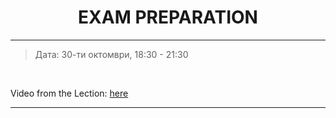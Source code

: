 <h1 align="center">EXAM PREPARATION</h1>

<hr>

<blockquote>
    <p>Дата: 30-ти октомври, 18:30 - 21:30</p>
</blockquote>

<br>

<p>
    Video from the Lection: <a href="https://www.youtube.com/watch?v=qPajgFHH-Bg&feature=emb_title">here</a>
</p>

<hr>
